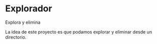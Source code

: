 # Explorador
Explora y elimina

La idea de este proyecto es que podamos explorar y eliminar desde un directorio.
